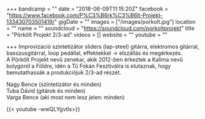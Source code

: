 +++
bandcamp = ""
date = "2018-06-09T11:15:20Z"
facebook = "https://www.facebook.com/P%C3%B6rk%C3%B6lt-Projekt-133430703501419/"
gigDate = ""
images = ["/images/porkolt.jpg"]
location = ""
name = ""
soundcloud = "https://soundcloud.com/porkoltprojekt"
title = "Pörkölt Projekt 2/3-ad"
videos = []
website = ""
youtube = ""

+++
Improvizáció szintetizátor sliders (lap-steel) gitárra, elektromos gitárral, basszusgitárral, loop pedállal, effektekkel -> elszállás és megérkezés.  
A Pörkölt Projekt nevű zenekar, akik 2012-ben érkeztek a Kalima nevű bolygóról a Földre, idén a Tű Fokán Fesztiválra is elutaznak, hogy bemutathassák a produkciójuk 2/3-ad részét.  
  
Nagy Bence (szintetizátor és minden)  
Tuba Dávid (gitárok és minden)  
Varga Bence (aki most nem lesz jelen: minden)  
  
{{< youtube -wwQLYgvtIs>}}